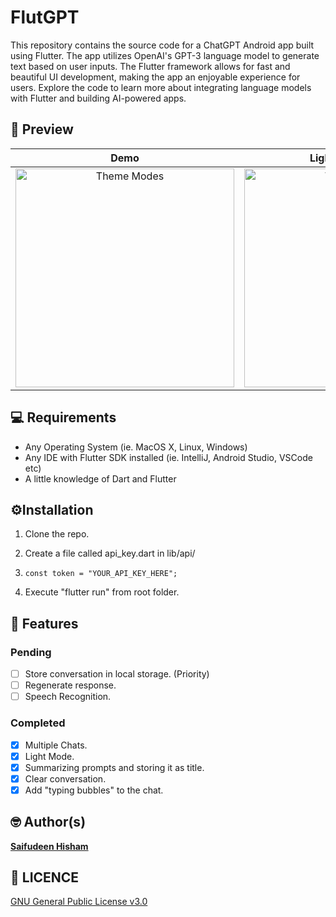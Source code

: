 # FlutGPT

This repository contains the source code for a ChatGPT Android app built using Flutter. The app utilizes OpenAI's GPT-3 language model to generate text based on user inputs. The Flutter framework allows for fast and beautiful UI development, making the app an enjoyable experience for users. Explore the code to learn more about integrating language models with Flutter and building AI-powered apps.

## 📸 Preview


| Demo                          | Light/Dark Modes                                                             | Multiple Chats |
|:-----------------------------:|:----------------------------------------------------------------------------:|:-----------------------------:|
| <img src="screenshots/demo.gif" title="" alt="Theme Modes" width="350"> | <img src="screenshots/thememode.gif" title="" alt="Theme Modes" width="350"> | <img src="screenshots/multiple-chats.gif" title="" alt="Multiple Chats" width="350"> |


## 💻 Requirements

- Any Operating System (ie. MacOS X, Linux, Windows)
- Any IDE with Flutter SDK installed (ie. IntelliJ, Android Studio, VSCode etc)
- A little knowledge of Dart and Flutter

## ⚙️Installation

1. Clone the repo.

2. Create a file called api_key.dart in lib/api/

3. ```
   const token = "YOUR_API_KEY_HERE";
   ```

4. Execute "flutter run" from root folder.

## 📝 Features

### Pending

- [ ] Store conversation in local storage. (Priority)
- [ ] Regenerate response.
- [ ] Speech Recognition.

### Completed

- [x] Multiple Chats.
- [x] Light Mode.
- [x] Summarizing prompts and storing it as title.
- [x] Clear conversation.
- [x] Add "typing bubbles" to the chat.

## 🤓 Author(s)

**[Saifudeen Hisham](https://www.instagram.com/beSaif)**

## 🔖 LICENCE

[GNU General Public License v3.0](/LICENSE.md)
